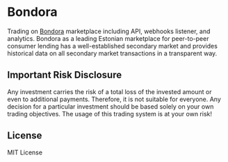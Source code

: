 # Bondora
Trading on [Bondora](https://www.bondora.com/en) marketplace including API, webhooks listener, and analytics.
Bondora as a leading Estonian marketplace for peer-to-peer consumer lending has a well-established secondary market and provides historical data on all secondary market transactions in a transparent way.

## Important Risk Disclosure
Any investment carries the risk of a total loss of the invested amount or even to additional payments. Therefore, it is not suitable for everyone. Any decision for a particular investment should be based solely on your own trading objectives. The usage of this trading system is at your own risk!

## License
MIT License
